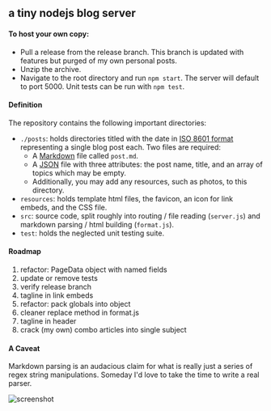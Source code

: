 ## a tiny nodejs blog server

#### To host your own copy:
- Pull a release from the release branch. This branch is updated with features but purged of my own personal posts.
- Unzip the archive.
- Navigate to the root directory and run `npm start`. The server will default to port 5000.
Unit tests can be run with `npm test`.

#### Definition
The repository contains the following important directories:
- `./posts`: holds directories titled with the date in [ISO 8601 format](https://en.wikipedia.org/wiki/ISO_8601) representing a single blog post each. Two files are required:
  - A [Markdown](https://www.markdownguide.org/) file called `post.md`.
  - A [JSON](https://en.wikipedia.org/wiki/JSON) file with three attributes: the post name, title, and an array of topics which may be empty.
  - Additionally, you may add any resources, such as photos, to this directory. 
- `resources`: holds template html files, the favicon, an icon for link embeds, and the CSS file.
- `src`: source code, split roughly into routing / file reading (`server.js`) and markdown parsing / html building (`format.js`).
- `test`: holds the neglected unit testing suite.

#### Roadmap
1. refactor: PageData object with named fields
2. update or remove tests
3. verify release branch
4. tagline in link embeds
6. refactor: pack globals into object
7. cleaner replace method in format.js
8. tagline in header
9. crack (my own) combo articles into single subject

#### A Caveat
Markdown parsing is an audacious claim for what is really just a series of regex string manipulations. Someday I'd love to take the time to write a real parser. 

![screenshot](https://imgur.com/wbTqj35.jpg "Screenshot")
